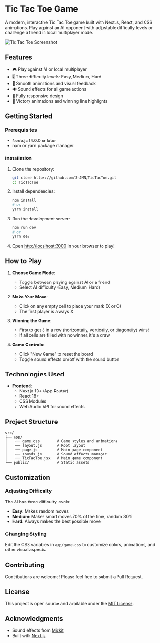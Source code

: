# Tic Tac Toe Game

A modern, interactive Tic Tac Toe game built with Next.js, React, and CSS animations. Play against an AI opponent with adjustable difficulty levels or challenge a friend in local multiplayer mode.

![Tic Tac Toe Screenshot](/public/screenshot.png)

## Features

- 🎮 Play against AI or local multiplayer
- 🎚️ Three difficulty levels: Easy, Medium, Hard
- 🎨 Smooth animations and visual feedback
- 🔊 Sound effects for all game actions
- 📱 Fully responsive design
- 🎉 Victory animations and winning line highlights

## Getting Started

### Prerequisites

- Node.js 14.0.0 or later
- npm or yarn package manager

### Installation

1. Clone the repository:
   ```bash
   git clone https://github.com/J-JMN/TicTacToe.git
   cd TicTacToe
   ```

2. Install dependencies:
   ```bash
   npm install
   # or
   yarn install
   ```

3. Run the development server:
   ```bash
   npm run dev
   # or
   yarn dev
   ```

4. Open [http://localhost:3000](http://localhost:3000) in your browser to play!

## How to Play

1. **Choose Game Mode**:
   - Toggle between playing against AI or a friend
   - Select AI difficulty (Easy, Medium, Hard)

2. **Make Your Move**:
   - Click on any empty cell to place your mark (X or O)
   - The first player is always X

3. **Winning the Game**:
   - First to get 3 in a row (horizontally, vertically, or diagonally) wins!
   - If all cells are filled with no winner, it's a draw

4. **Game Controls**:
   - Click "New Game" to reset the board
   - Toggle sound effects on/off with the sound button

## Technologies Used

- **Frontend**:
  - Next.js 13+ (App Router)
  - React 18+
  - CSS Modules
  - Web Audio API for sound effects

## Project Structure

```
src/
├── app/
│   ├── game.css        # Game styles and animations
│   ├── layout.js       # Root layout
│   ├── page.js         # Main page component
│   ├── sounds.js       # Sound effects manager
│   └── TicTacToe.jsx   # Main game component
└── public/             # Static assets
```

## Customization

### Adjusting Difficulty

The AI has three difficulty levels:
- **Easy**: Makes random moves
- **Medium**: Makes smart moves 70% of the time, random 30%
- **Hard**: Always makes the best possible move

### Changing Styling

Edit the CSS variables in `app/game.css` to customize colors, animations, and other visual aspects.

## Contributing

Contributions are welcome! Please feel free to submit a Pull Request.

## License

This project is open source and available under the [MIT License](LICENSE).

## Acknowledgments

- Sound effects from [Mixkit](https://mixkit.co/)
- Built with [Next.js](https://nextjs.org/)
